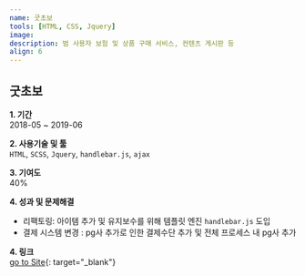 ```yaml
---
name: 굿초보
tools: [HTML, CSS, Jquery]
image:
description: 범 사용자 보험 및 상품 구매 서비스, 컨텐츠 게시판 등
align: 6
---
```


## 굿초보

**1. 기간**   
2018-05 ~ 2019-06    
  
**2. 사용기술 및 툴**   
`HTML`, `SCSS`, `Jquery`, `handlebar.js`, `ajax`   
  
**3. 기여도**   
40%

**4. 성과 및 문제해결**
- 리팩토링: 아이템 추가 및 유지보수를 위해 템플릿 엔진 `handlebar.js` 도입
- 결제 시스템 변경 : pg사 추가로 인한 결제수단 추가 및 전체 프로세스 내 pg사 추가

**4. 링크**  
[go to Site](https://www.goodchobo.com/){: target="_blank"}

      